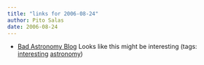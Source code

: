 ```yaml
---
title: "links for 2006-08-24"
author: Pito Salas
date: 2006-08-24
---
```




  * [Bad Astronomy Blog](<http://www.badastronomy.com/>) Looks like this might be interesting (tags: [interesting](<http://del.icio.us/pitosalas/interesting>) [astronomy](<http://del.icio.us/pitosalas/astronomy>))
>>


